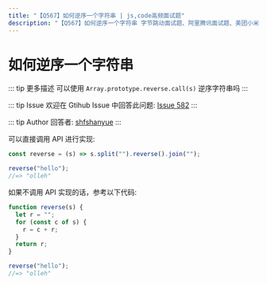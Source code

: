 ```yaml
---
title: "【Q567】如何逆序一个字符串 | js,code高频面试题"
description: "【Q567】如何逆序一个字符串 字节跳动面试题、阿里腾讯面试题、美团小米面试题。"
---
```


# 如何逆序一个字符串

::: tip 更多描述
可以使用 `Array.prototype.reverse.call(s)` 逆序字符串吗
:::

::: tip Issue
欢迎在 Gtihub Issue 中回答此问题: [Issue 582](https://github.com/shfshanyue/Daily-Question/issues/582)
:::

::: tip Author
回答者: [shfshanyue](https://github.com/shfshanyue)
:::

可以直接调用 API 进行实现:

```js
const reverse = (s) => s.split("").reverse().join("");

reverse("hello");
//=> "olleh"
```

如果不调用 API 实现的话，参考以下代码:

```js
function reverse(s) {
  let r = "";
  for (const c of s) {
    r = c + r;
  }
  return r;
}

reverse("hello");
//=> "olleh"
```
